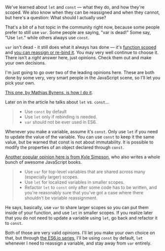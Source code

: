 We've learned about `let` and `const` — what they do, and how they're scoped. We also know when they can be reassigned and when they cannot, but here's a question: What should I actually use? 

That's a bit of a hot topic in the community right now, because some people prefer to still use `var`. Some people are saying, "var is dead!" Some say, "Use `let`." while others always use `const`. 

`var` isn't dead - it still does what it always has done — it's [function scoped](http://wesbos.com/javascript-scoping/) and [you can reassign or re-bind it](http://wesbos.com/let-vs-const/). You may very well continue to choose it. There isn't a _right_ answer here, just opinions. Check them out and make your own decisions.

I'm just going to go over two of the leading opinions here. These are both done by some very, very smart people in the JavaScript scene, so I'll let you pick your own.

[This one, by Mathias Bynens, is how I do it](https://mathiasbynens.be/notes/es6-const).

Later on in the article he talks about `let` vs. `const`... 
 
> * Use `const` by default 
> * Use `let` only if rebinding is needed. 
> * `var` should not be ever used in ES6.
 
Whenever you make a variable, assume it's `const`. Only use `let` if you need to update the value of the variable. You can use `const` to keep it the same value, but be warned that const is not about immutability. It is possible to modify the properties of an object declared through `const`.

[Another popular opinion here is from Kyle Simpson](http://blog.getify.com/constantly-confusing-const/), who also writes a whole bunch of awesome JavaScript books.

> * Use `var` for top-level variables that are shared across many (especially larger) scopes. 
> * Use `let` for localized variables in smaller scopes.
> * Refactor `let` to `const` only after some code has to be written, and you're reasonably sure that you've got a case where there shouldn't be variable reassignment.
 
He says, basically, use `var` to share larger scopes so you can put them inside of your function, and use `let` in smaller scopes. If you realize later that you do not need to update a variable using `let`, go back and refactor it to `const`.

Both of those are very valid opinions. I'll let you make your own choice on that, but through [the ES6.io series](https://es6.io), I'll be using `const` by default, `let` whenever I need to reassign a variable, and stay away from `var` entirely.
